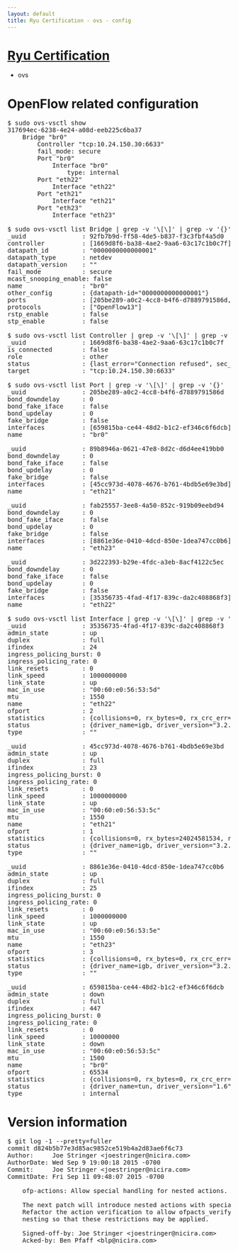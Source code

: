 ```yaml
---
layout: default
title: Ryu Certification - ovs - config
---
```

# [Ryu Certification](http://osrg.github.io/ryu/certification.html)
* ovs 

# OpenFlow related configuration
<pre>
$ sudo ovs-vsctl show
317694ec-6238-4e24-a08d-eeb225c6ba37
    Bridge "br0"
        Controller "tcp:10.24.150.30:6633"
        fail_mode: secure
        Port "br0"
            Interface "br0"
                type: internal
        Port "eth22"
            Interface "eth22"
        Port "eth21"
            Interface "eth21"
        Port "eth23"
            Interface "eth23"

$ sudo ovs-vsctl list Bridge | grep -v '\[\]' | grep -v '{}'
_uuid               : 92fb7b9d-ff58-4de5-b837-f3c3fbf4a5d0
controller          : [1669d8f6-ba38-4ae2-9aa6-63c17c1b0c7f]
datapath_id         : "0000000000000001"
datapath_type       : netdev
datapath_version    : "<built-in>"
fail_mode           : secure
mcast_snooping_enable: false
name                : "br0"
other_config        : {datapath-id="0000000000000001"}
ports               : [205be289-a0c2-4cc8-b4f6-d7889791586d, 3d222393-b29e-4fdc-a3eb-8acf4122c5ec, 89b8946a-0621-47e8-8d2c-d6d4ee419bb0, fab25557-3ee8-4a50-852c-919b09eebd94]
protocols           : ["OpenFlow13"]
rstp_enable         : false
stp_enable          : false

$ sudo ovs-vsctl list Controller | grep -v '\[\]' | grep -v '{}'
_uuid               : 1669d8f6-ba38-4ae2-9aa6-63c17c1b0c7f
is_connected        : false
role                : other
status              : {last_error="Connection refused", sec_since_disconnect="2", state=BACKOFF}
target              : "tcp:10.24.150.30:6633"

$ sudo ovs-vsctl list Port | grep -v '\[\]' | grep -v '{}'
_uuid               : 205be289-a0c2-4cc8-b4f6-d7889791586d
bond_downdelay      : 0
bond_fake_iface     : false
bond_updelay        : 0
fake_bridge         : false
interfaces          : [659815ba-ce44-48d2-b1c2-ef346c6f6dcb]
name                : "br0"

_uuid               : 89b8946a-0621-47e8-8d2c-d6d4ee419bb0
bond_downdelay      : 0
bond_fake_iface     : false
bond_updelay        : 0
fake_bridge         : false
interfaces          : [45cc973d-4078-4676-b761-4bdb5e69e3bd]
name                : "eth21"

_uuid               : fab25557-3ee8-4a50-852c-919b09eebd94
bond_downdelay      : 0
bond_fake_iface     : false
bond_updelay        : 0
fake_bridge         : false
interfaces          : [8861e36e-0410-4dcd-850e-1dea747cc0b6]
name                : "eth23"

_uuid               : 3d222393-b29e-4fdc-a3eb-8acf4122c5ec
bond_downdelay      : 0
bond_fake_iface     : false
bond_updelay        : 0
fake_bridge         : false
interfaces          : [35356735-4fad-4f17-839c-da2c408868f3]
name                : "eth22"

$ sudo ovs-vsctl list Interface | grep -v '\[\]' | grep -v '{}'
_uuid               : 35356735-4fad-4f17-839c-da2c408868f3
admin_state         : up
duplex              : full
ifindex             : 24
ingress_policing_burst: 0
ingress_policing_rate: 0
link_resets         : 0
link_speed          : 1000000000
link_state          : up
mac_in_use          : "00:60:e0:56:53:5d"
mtu                 : 1550
name                : "eth22"
ofport              : 2
statistics          : {collisions=0, rx_bytes=0, rx_crc_err=0, rx_dropped=0, rx_errors=0, rx_frame_err=0, rx_over_err=0, rx_packets=0, tx_bytes=18089315792, tx_dropped=0, tx_errors=0, tx_packets=12064077}
status              : {driver_name=igb, driver_version="3.2.10-k", firmware_version="2.10-9"}
type                : ""

_uuid               : 45cc973d-4078-4676-b761-4bdb5e69e3bd
admin_state         : up
duplex              : full
ifindex             : 23
ingress_policing_burst: 0
ingress_policing_rate: 0
link_resets         : 0
link_speed          : 1000000000
link_state          : up
mac_in_use          : "00:60:e0:56:53:5c"
mtu                 : 1550
name                : "eth21"
ofport              : 1
statistics          : {collisions=0, rx_bytes=24024581534, rx_crc_err=0, rx_dropped=0, rx_errors=0, rx_frame_err=0, rx_over_err=0, rx_packets=16026376, tx_bytes=0, tx_dropped=0, tx_errors=0, tx_packets=0}
status              : {driver_name=igb, driver_version="3.2.10-k", firmware_version="2.10-9"}
type                : ""

_uuid               : 8861e36e-0410-4dcd-850e-1dea747cc0b6
admin_state         : up
duplex              : full
ifindex             : 25
ingress_policing_burst: 0
ingress_policing_rate: 0
link_resets         : 0
link_speed          : 1000000000
link_state          : up
mac_in_use          : "00:60:e0:56:53:5e"
mtu                 : 1550
name                : "eth23"
ofport              : 3
statistics          : {collisions=0, rx_bytes=0, rx_crc_err=0, rx_dropped=0, rx_errors=0, rx_frame_err=0, rx_over_err=0, rx_packets=0, tx_bytes=1176922500, tx_dropped=0, tx_errors=0, tx_packets=784615}
status              : {driver_name=igb, driver_version="3.2.10-k", firmware_version="2.10-9"}
type                : ""

_uuid               : 659815ba-ce44-48d2-b1c2-ef346c6f6dcb
admin_state         : down
duplex              : full
ifindex             : 447
ingress_policing_burst: 0
ingress_policing_rate: 0
link_resets         : 0
link_speed          : 10000000
link_state          : down
mac_in_use          : "00:60:e0:56:53:5c"
mtu                 : 1500
name                : "br0"
ofport              : 65534
statistics          : {collisions=0, rx_bytes=0, rx_crc_err=0, rx_dropped=0, rx_errors=0, rx_frame_err=0, rx_over_err=0, rx_packets=0, tx_bytes=0, tx_dropped=0, tx_errors=0, tx_packets=0}
status              : {driver_name=tun, driver_version="1.6", firmware_version="N/A"}
type                : internal
</pre>

# Version information
<pre>
$ git log -1 --pretty=fuller
commit d824b5b77e3d85ac9852ce519b4a2d83ae6f6c73
Author:     Joe Stringer &lt;joestringer@nicira.com&gt;
AuthorDate: Wed Sep 9 19:00:18 2015 -0700
Commit:     Joe Stringer &lt;joestringer@nicira.com&gt;
CommitDate: Fri Sep 11 09:48:07 2015 -0700

    ofp-actions: Allow special handling for nested actions.
    
    The next patch will introduce nested actions with special restrictions.
    Refactor the action verification to allow ofpacts_verify&#40;&#41; to identify
    nesting so that these restrictions may be applied.
    
    Signed-off-by: Joe Stringer &lt;joestringer@nicira.com&gt;
    Acked-by: Ben Pfaff &lt;blp@nicira.com&gt;
</pre>
